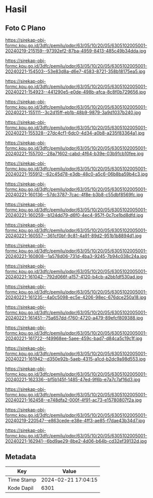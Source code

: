 # Hasil

## Foto C Plano

https://sirekap-obj-formc.kpu.go.id/3dfc/pemilu/pdpr/63/05/10/20/05/6305102005001-20240219-215159--97392ef2-87ba-4959-8413-485c49b34dda.jpg

https://sirekap-obj-formc.kpu.go.id/3dfc/pemilu/pdpr/63/05/10/20/05/6305102005001-20240221-154503--53e83d8a-d6e7-4583-8721-358b18175ea5.jpg

https://sirekap-obj-formc.kpu.go.id/3dfc/pemilu/pdpr/63/05/10/20/05/6305102005001-20240221-154923--441290e5-e0de-498b-afca-8c8f0b729656.jpg

https://sirekap-obj-formc.kpu.go.id/3dfc/pemilu/pdpr/63/05/10/20/05/6305102005001-20240221-155111--3c2d15ff-eb1b-48b9-9879-3a9d1037b240.jpg

https://sirekap-obj-formc.kpu.go.id/3dfc/pemilu/pdpr/63/05/10/20/05/6305102005001-20240221-155328--27dc4cf1-6dc0-4d34-a0b8-a235f83364a1.jpg

https://sirekap-obj-formc.kpu.go.id/3dfc/pemilu/pdpr/63/05/10/20/05/6305102005001-20240221-155700--28a71602-cabd-4f64-b39e-03b91cb10fee.jpg

https://sirekap-obj-formc.kpu.go.id/3dfc/pemilu/pdpr/63/05/10/20/05/6305102005001-20240221-155912--62c45d78-e3db-48c0-a5c6-06b8ba59b4c3.jpg

https://sirekap-obj-formc.kpu.go.id/3dfc/pemilu/pdpr/63/05/10/20/05/6305102005001-20240221-160136--57dc3787-7cac-4f8e-b3b8-c55dbf8569fc.jpg

https://sirekap-obj-formc.kpu.go.id/3dfc/pemilu/pdpr/63/05/10/20/05/6305102005001-20240221-160259--b124dd79-d6f0-4ec4-957f-0c7ce1bd8dfd.jpg

https://sirekap-obj-formc.kpu.go.id/3dfc/pemilu/pdpr/63/05/10/20/05/6305102005001-20240221-160557--361cf0bf-9c81-4a91-89d2-951b1b8894d1.jpg

https://sirekap-obj-formc.kpu.go.id/3dfc/pemilu/pdpr/63/05/10/20/05/6305102005001-20240221-160808--1a578d06-731d-4ba3-9245-7b94c038c24a.jpg

https://sirekap-obj-formc.kpu.go.id/3dfc/pemilu/pdpr/63/05/10/20/05/6305102005001-20240221-161042--792d066f-a157-4120-b4cb-a2bb1df530ad.jpg

https://sirekap-obj-formc.kpu.go.id/3dfc/pemilu/pdpr/63/05/10/20/05/6305102005001-20240221-161235--4a0c5098-ec5e-4206-98ec-676dce250a18.jpg

https://sirekap-obj-formc.kpu.go.id/3dfc/pemilu/pdpr/63/05/10/20/05/6305102005001-20240221-161451--75a657dd-f760-4720-a479-89efcf809388.jpg

https://sirekap-obj-formc.kpu.go.id/3dfc/pemilu/pdpr/63/05/10/20/05/6305102005001-20240221-161722--f49968ee-5aee-459c-bad7-d84ca5c19c1f.jpg

https://sirekap-obj-formc.kpu.go.id/3dfc/pemilu/pdpr/63/05/10/20/05/6305102005001-20240221-161942--d350e92b-5aeb-4315-a1cd-b2dc9a98d553.jpg

https://sirekap-obj-formc.kpu.go.id/3dfc/pemilu/pdpr/63/05/10/20/05/6305102005001-20240221-162336--bf5b145f-1485-47ed-9f6b-e7a7c7af16d3.jpg

https://sirekap-obj-formc.kpu.go.id/3dfc/pemilu/pdpr/63/05/10/20/05/6305102005001-20240221-162458--e748dfa2-000f-4f91-ac73-e15780807f2a.jpg

https://sirekap-obj-formc.kpu.go.id/3dfc/pemilu/pdpr/63/05/10/20/05/6305102005001-20240219-220547--e863cede-e38e-4ff3-ae85-f7dae43b34d7.jpg

https://sirekap-obj-formc.kpu.go.id/3dfc/pemilu/pdpr/63/05/10/20/05/6305102005001-20240221-162941--6bd9ae29-8be2-4d06-b64b-cd32ef39132d.jpg


## Metadata

| Key        | Value               |
| ---------- | ------------------- |
| Time Stamp | 2024-02-21 17:04:15 |
| Kode Dapil | 6301                |



